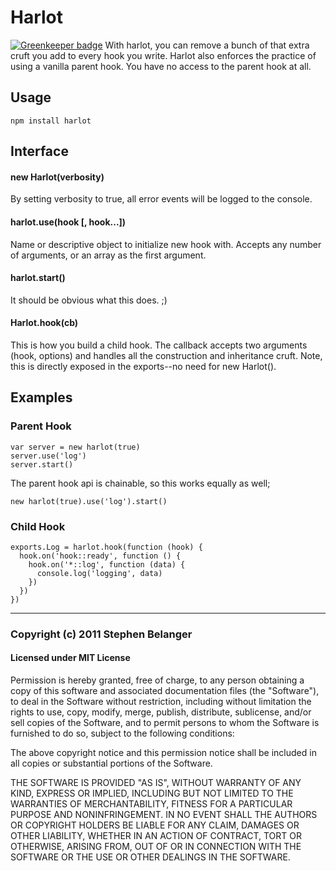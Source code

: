 # Harlot

[![Greenkeeper badge](https://badges.greenkeeper.io/Qard/harlot.svg)](https://greenkeeper.io/)
With harlot, you can remove a bunch of that extra cruft you add to every hook you write. Harlot also enforces the practice of using a vanilla parent hook. You have no access to the parent hook at all.

## Usage

    npm install harlot

## Interface

#### new Harlot(verbosity)
By setting verbosity to true, all error events will be logged to the console.

#### harlot.use(hook [, hook...])
Name or descriptive object to initialize new hook with. Accepts any number of arguments, or an array as the first argument.

#### harlot.start()
It should be obvious what this does. ;)

#### Harlot.hook(cb)
This is how you build a child hook. The callback accepts two arguments (hook, options) and handles all the construction and inheritance cruft. Note, this is directly exposed in the exports--no need for new Harlot().

## Examples

### Parent Hook

    var server = new harlot(true)
    server.use('log')
    server.start()

The parent hook api is chainable, so this works equally as well;

    new harlot(true).use('log').start()

### Child Hook

    exports.Log = harlot.hook(function (hook) {
      hook.on('hook::ready', function () {
        hook.on('*::log', function (data) {
          console.log('logging', data)
        })
      })
    })

---

### Copyright (c) 2011 Stephen Belanger
#### Licensed under MIT License

Permission is hereby granted, free of charge, to any person obtaining a copy of this software and associated documentation files (the "Software"), to deal in the Software without restriction, including without limitation the rights to use, copy, modify, merge, publish, distribute, sublicense, and/or sell copies of the Software, and to permit persons to whom the Software is furnished to do so, subject to the following conditions:

The above copyright notice and this permission notice shall be included in all copies or substantial portions of the Software.

THE SOFTWARE IS PROVIDED "AS IS", WITHOUT WARRANTY OF ANY KIND, EXPRESS OR IMPLIED, INCLUDING BUT NOT LIMITED TO THE WARRANTIES OF MERCHANTABILITY, FITNESS FOR A PARTICULAR PURPOSE AND NONINFRINGEMENT. IN NO EVENT SHALL THE AUTHORS OR COPYRIGHT HOLDERS BE LIABLE FOR ANY CLAIM, DAMAGES OR OTHER LIABILITY, WHETHER IN AN ACTION OF CONTRACT, TORT OR OTHERWISE, ARISING FROM, OUT OF OR IN CONNECTION WITH THE SOFTWARE OR THE USE OR OTHER DEALINGS IN THE SOFTWARE.